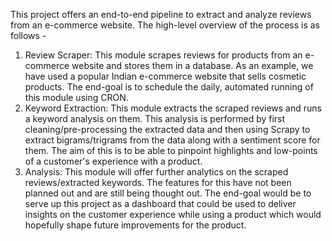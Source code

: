 This project offers an end-to-end pipeline to extract and analyze reviews from an e-commerce website. The high-level overview of the process is as follows -
1) Review Scraper: This module scrapes reviews for products from an e-commerce website and stores them in a database. As an example, we have used a popular Indian e-commerce website that sells cosmetic products. The end-goal is to schedule the daily, automated running of this module using CRON.
2) Keyword Extraction: This module extracts the scraped reviews and runs a keyword analysis on them. This analysis is performed by first cleaning/pre-processing the extracted data and then using Scrapy to extract bigrams/trigrams from the data along with a sentiment score for them. The aim of this is to be able to pinpoint highlights and low-points of a customer's experience with a product.
3) Analysis: This module will offer further analytics on the scraped reviews/extracted keywords. The features for this have not been planned out and are still being thought out. The end-goal would be to serve up this project as a dashboard that could be used to deliver insights on the customer experience while using a product which would hopefully shape future improvements for the product.
